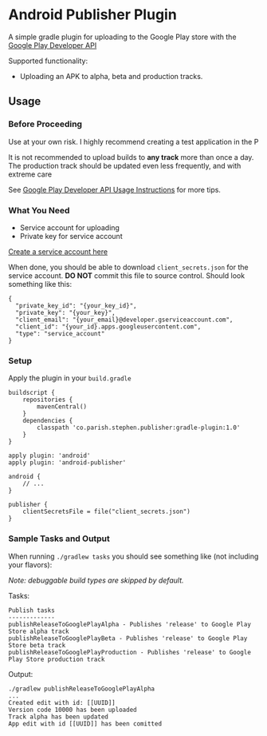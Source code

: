 Android Publisher Plugin
========================

A simple gradle plugin for uploading to the Google Play store with the [Google Play Developer API][play-api]

Supported functionality:

- Uploading an APK to alpha, beta and production tracks.

Usage
-----

### Before Proceeding

Use at your own risk. I highly recommend creating a test application in the P

It is not recommended to upload builds to **any track** more than once a day. The production track should be updated even less frequently, and with extreme care

See [Google Play Developer API Usage Instructions][play-api-usage] for more tips.

### What You Need

- Service account for uploading 
- Private key for service account

[Create a service account here](https://developers.google.com/android-publisher/getting_started#setting_up_api_access_clients)

When done, you should be able to download `client_secrets.json` for the service account. **DO NOT** commit this file to source control. Should look something like this:

```
{
  "private_key_id": "{your_key_id}",
  "private_key": "{your_key}",
  "client_email": "{your_email}@developer.gserviceaccount.com",
  "client_id": "{your_id}.apps.googleusercontent.com",
  "type": "service_account"
}
```


### Setup

Apply the plugin in your `build.gradle`

```
buildscript {
    repositories {
        mavenCentral()
    }
    dependencies {
        classpath 'co.parish.stephen.publisher:gradle-plugin:1.0'
    }
}

apply plugin: 'android'
apply plugin: 'android-publisher'

android {
    // ...
}

publisher {
    clientSecretsFile = file("client_secrets.json")
}
```


### Sample Tasks and Output

When running `./gradlew tasks` you should see something like (not including your flavors):

*Note: debuggable build types are skipped by default.*

Tasks:

```
Publish tasks
-------------
publishReleaseToGooglePlayAlpha - Publishes 'release' to Google Play Store alpha track
publishReleaseToGooglePlayBeta - Publishes 'release' to Google Play Store beta track
publishReleaseToGooglePlayProduction - Publishes 'release' to Google Play Store production track
```

Output:

```
./gradlew publishReleaseToGooglePlayAlpha
...
Created edit with id: [[UUID]]
Version code 10000 has been uploaded
Track alpha has been updated
App edit with id [[UUID]] has been comitted
```

[play-api]: https://developers.google.com/android-publisher/
[play-api-usage]: https://developers.google.com/android-publisher/api_usage
[fork]: https://help.github.com/articles/fork-a-repo
[branch]: http://learn.github.com/p/branching.html
[pr]: https://help.github.com/articles/using-pull-requests